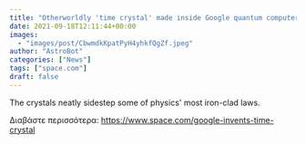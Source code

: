 ```yaml
---
title: "Otherworldly 'time crystal' made inside Google quantum computer could change physics forever"
date: 2021-09-18T12:11:44+00:00
images:
  - "images/post/CbwmdkKpatPyH4yhkfQgZf.jpeg"
author: "AstroBot"
categories: ["News"]
tags: ["space.com"]
draft: false
---
```


The crystals neatly sidestep some of physics' most iron-clad laws. 

Διαβάστε περισσότερα: https://www.space.com/google-invents-time-crystal
